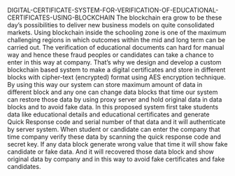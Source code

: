 DIGITAL-CERTIFICATE-SYSTEM-FOR-VERIFICATION-OF-EDUCATIONAL-CERTIFICATES-USING-BLOCKCHAIN
The blockchain era grow to be these day’s possibilities to deliver new business models on quite consolidated markets. Using blockchain inside the schooling zone is one of the maximum challenging regions in which outcomes within the mid and long term can be carried out. The verification of educational documents can hard for manual way and hence these fraud peoples or candidates can take a chance to enter in this way at company. That’s why we design and develop a custom blockchain based system to make a digital certificates and store in different blocks with cipher-text (encrypted) format using AES encryption technique. By using this way our system can store maximum amount of data in different block and any one can change data blocks that time our system can restore those data by using proxy server and hold original data in data blocks and to avoid fake data. In this proposed system first take students data like educational details and educational certificates and generate Quick Response code and serial number of that data and it will authenticate by server system. When student or candidate can enter the company that time company verify these data by scanning the quick response code and secret key. If any data block generate wrong value that time it will show fake candidate or fake data. And it will recovered those data block and show original data by company and in this way to avoid fake certificates and fake candidates.

